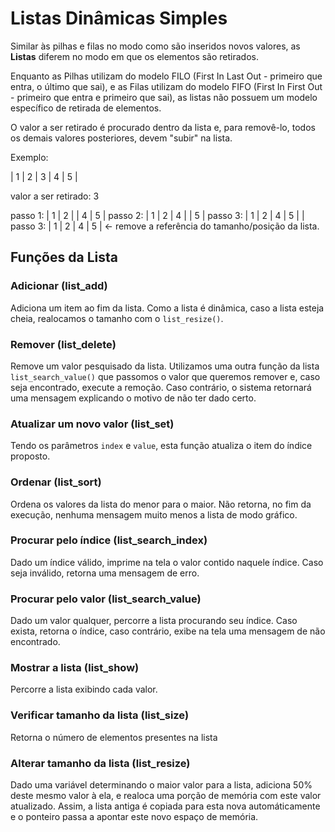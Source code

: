 # Listas Dinâmicas Simples

Similar às pilhas e filas no modo como são inseridos novos valores, as **Listas** diferem no modo em que os elementos são retirados.

Enquanto as Pilhas utilizam do modelo FILO (First In Last Out - primeiro que entra, o último que sai), e as Filas utilizam do modelo FIFO (First In First Out - primeiro que entra e primeiro que sai), as listas não possuem um modelo específico de retirada de elementos.

O valor a ser retirado é procurado dentro da lista e, para removê-lo, todos os demais valores posteriores, devem "subir" na lista.

Exemplo:

| 1 | 2 | 3 | 4 | 5 |

valor a ser retirado: 3

passo 1: | 1 | 2 |   | 4 | 5 |
passo 2: | 1 | 2 | 4 |   | 5 |
passo 3: | 1 | 2 | 4 | 5 |   |
passo 3: | 1 | 2 | 4 | 5 | <- remove a referência do tamanho/posição da lista.

## Funções da Lista

### Adicionar (list\_add)

Adiciona um item ao fim da lista. Como a lista é dinâmica, caso a lista esteja cheia, realocamos o tamanho com o `list_resize()`.

### Remover (list\_delete)

Remove um valor pesquisado da lista. Utilizamos uma outra função da lista `list_search_value()` que passomos o valor que queremos remover e, caso seja encontrado, execute a remoção. Caso contrário, o sistema retornará uma mensagem explicando o motivo de não ter dado certo.

### Atualizar um novo valor (list\_set)

Tendo os parâmetros `index` e `value`, esta função atualiza o item do índice proposto.

### Ordenar (list\_sort)

Ordena os valores da lista do menor para o maior. Não retorna, no fim da execução, nenhuma mensagem muito menos a lista de modo gráfico.

### Procurar pelo índice (list\_search\_index)

Dado um índice válido, imprime na tela o valor contido naquele índice. Caso seja inválido, retorna uma mensagem de erro.

### Procurar pelo valor (list\_search\_value)

Dado um valor qualquer, percorre a lista procurando seu índice. Caso exista, retorna o índice, caso contrário, exibe na tela uma mensagem de não encontrado.

### Mostrar a lista (list\_show)

Percorre a lista exibindo cada valor.

### Verificar tamanho da lista (list\_size)

Retorna o número de elementos presentes na lista

### Alterar tamanho da lista (list\_resize)

Dado uma variável determinando o maior valor para a lista, adiciona 50% deste mesmo valor à ela, e realoca uma porção de memória com este valor atualizado. Assim, a lista antiga é copiada para esta nova automáticamente e o ponteiro passa a apontar este novo espaço de memória.
